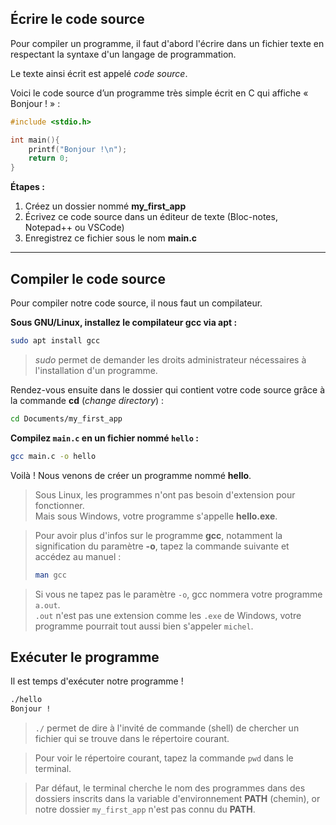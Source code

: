 
## Écrire le code source

Pour compiler un programme, il faut d'abord l'écrire dans un fichier texte en respectant la syntaxe d'un langage de programmation.

Le texte ainsi écrit est appelé *code source*.

Voici le code source d’un programme très simple écrit en C qui affiche « Bonjour ! » :

```c
#include <stdio.h>

int main(){
    printf("Bonjour !\n");
    return 0;
}
```

**Étapes :**
1. Créez un dossier nommé **my_first_app**
2. Écrivez ce code source dans un éditeur de texte (Bloc-notes, Notepad++ ou VSCode)
3. Enregistrez ce fichier sous le nom **main.c**

---

## Compiler le code source

Pour compiler notre code source, il nous faut un compilateur.

**Sous GNU/Linux, installez le compilateur gcc via apt :**

```bash
sudo apt install gcc
```
> *sudo* permet de demander les droits administrateur nécessaires à l'installation d'un programme.

Rendez-vous ensuite dans le dossier qui contient votre code source grâce à la commande **cd** (*change directory*) :

```bash
cd Documents/my_first_app
```

**Compilez `main.c` en un fichier nommé `hello` :**

```bash
gcc main.c -o hello
```

Voilà ! Nous venons de créer un programme nommé **hello**.

> Sous Linux, les programmes n'ont pas besoin d'extension pour fonctionner.  
> Mais sous Windows, votre programme s'appelle **hello.exe**.

> Pour avoir plus d'infos sur le programme **gcc**, notamment la signification du paramètre **-o**, tapez la commande suivante et accédez au manuel :
> ```bash
> man gcc
> ```

> Si vous ne tapez pas le paramètre `-o`, gcc nommera votre programme `a.out`.  
> `.out` n'est pas une extension comme les `.exe` de Windows, votre programme pourrait tout aussi bien s'appeler `michel`.



## Exécuter le programme

Il est temps d'exécuter notre programme !

```bash
./hello
Bonjour !
```

> `./` permet de dire à l'invité de commande (shell) de chercher un fichier qui se trouve dans le répertoire courant.

> Pour voir le répertoire courant, tapez la commande `pwd` dans le terminal.

> Par défaut, le terminal cherche le nom des programmes dans des dossiers inscrits dans la variable d'environnement **PATH** (chemin), or notre dossier `my_first_app` n'est pas connu du **PATH**.
